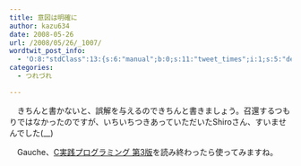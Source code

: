 ```yaml
---
title: 意図は明確に
author: kazu634
date: 2008-05-26
url: /2008/05/26/_1007/
wordtwit_post_info:
  - 'O:8:"stdClass":13:{s:6:"manual";b:0;s:11:"tweet_times";i:1;s:5:"delay";i:0;s:7:"enabled";i:1;s:10:"separation";s:2:"60";s:7:"version";s:3:"3.7";s:14:"tweet_template";b:0;s:6:"status";i:2;s:6:"result";a:0:{}s:13:"tweet_counter";i:2;s:13:"tweet_log_ids";a:1:{i:0;i:4045;}s:9:"hash_tags";a:0:{}s:8:"accounts";a:1:{i:0;s:7:"kazu634";}}'
categories:
  - つれづれ

---
```

<div class="section">
<p>
    　きちんと書かないと、誤解を与えるのできちんと書きましょう。召還するつもりではなかったのですが、いちいちつきあっていただいたShiroさん、すいませんでした(__)
</p>
  
<p>
    　Gauche、<a href="http://d.hatena.ne.jp/asin/4900900648" onclick="__gaTracker('send', 'event', 'outbound-article', 'http://d.hatena.ne.jp/asin/4900900648', 'C実践プログラミング 第3版');">C実践プログラミング 第3版</a>を読み終わったら使ってみますね。
</p>
</div>
